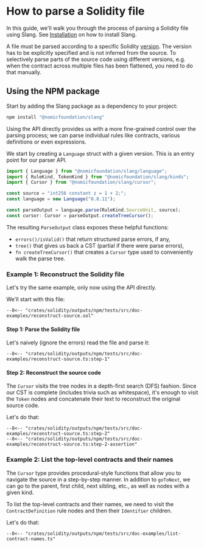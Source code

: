 # How to parse a Solidity file

In this guide, we'll walk you through the process of parsing a Solidity file using Slang. See [Installation](../#installation) on how to install Slang.

A file must be parsed according to a specific Solidity [version](../../../solidity-specification/supported-versions/). The version has to be explicitly specified and is not inferred from the source. To selectively parse parts of the source code using different versions, e.g. when the contract across multiple files has been flattened, you need to do that manually.

## Using the NPM package

Start by adding the Slang package as a dependency to your project:

```bash
npm install "@nomicfoundation/slang"
```

Using the API directly provides us with a more fine-grained control over the parsing process; we can parse individual rules like contracts, various definitions or even expressions.

We start by creating a `Language` struct with a given version. This is an entry point for our parser API.

```ts
import { Language } from "@nomicfoundation/slang/language";
import { RuleKind, TokenKind } from "@nomicfoundation/slang/kinds";
import { Cursor } from "@nomicfoundation/slang/cursor";

const source = "int256 constant z = 1 + 2;";
const language = new Language("0.8.11");

const parseOutput = language.parse(RuleKind.SourceUnit, source);
const cursor: Cursor = parseOutput.createTreeCursor();
```

The resulting `ParseOutput` class exposes these helpful functions:

-   `errors()/isValid()` that return structured parse errors, if any,
-   `tree()` that gives us back a CST (partial if there were parse errors),
-   `fn createTreeCursor()` that creates a `Cursor` type used to conveniently walk the parse tree.

### Example 1: Reconstruct the Solidity file

Let's try the same example, only now using the API directly.

We'll start with this file:

```solidity title="reconstruct-source.sol"
--8<-- "crates/solidity/outputs/npm/tests/src/doc-examples/reconstruct-source.sol"
```

#### Step 1: Parse the Solidity file

Let's naively (ignore the errors) read the file and parse it:

```{ .ts }
--8<-- "crates/solidity/outputs/npm/tests/src/doc-examples/reconstruct-source.ts:step-1"
```

#### Step 2: Reconstruct the source code

The `Cursor` visits the tree nodes in a depth-first search (DFS) fashion. Since our CST is complete (includes trivia such as whitespace), it's enough to visit the `Token` nodes and concatenate their text to reconstruct the original source code.

Let's do that:

```{ .ts }
--8<-- "crates/solidity/outputs/npm/tests/src/doc-examples/reconstruct-source.ts:step-2"
--8<-- "crates/solidity/outputs/npm/tests/src/doc-examples/reconstruct-source.ts:step-2-assertion"
```

### Example 2: List the top-level contracts and their names

The `Cursor` type provides procedural-style functions that allow you to navigate the source in a step-by-step manner. In addition to `goToNext`, we can go to the parent, first child, next sibling, etc., as well as nodes with a given kind.

To list the top-level contracts and their names, we need to visit the `ContractDefinition` rule nodes and then their `Identifier` children.

Let's do that:

```{ .ts }
--8<-- "crates/solidity/outputs/npm/tests/src/doc-examples/list-contract-names.ts"
```
